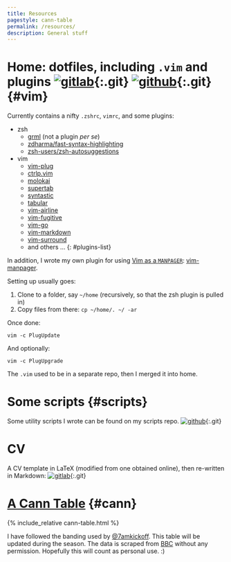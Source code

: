 ```yaml
---
title: Resources
pagestyle: cann-table
permalink: /resources/
description: General stuff
---
```

# Home: dotfiles, including `.vim` and plugins [![gitlab]](https://git.cse.iitb.ac.in/murukesh/home){:.git} [![github]](https://github.com/muru/home){:.git} {#vim}

Currently contains a nifty `.zshrc`, `vimrc`, and some plugins:

- zsh
  - [grml](https://grml.org/zsh/grmlzshrc.html) (not a plugin *per se*)
  - [zdharma/fast-syntax-highlighting](https://github.com/zdharma/fast-syntax-highlighting)
  - [zsh-users/zsh-autosuggestions](https://github.com/zsh-users/zsh-autosuggestions)
- vim
  - [vim-plug](https://github.com/junegunn/vim-plug)
  - [ctrlp.vim](https://github.com/ctrlpvim/ctrlp.vim.git)
  - [molokai](https://github.com/tomasr/molokai.git)
  - [supertab](https://github.com/ervandew/supertab)
  - [syntastic](https://github.com/scrooloose/syntastic)
  - [tabular](https://github.com/godlygeek/tabular.git)
  - [vim-airline](https://github.com/bling/vim-airline)
  - [vim-fugitive](https://github.com/tpope/vim-fugitive.git)
  - [vim-go](https://github.com/fatih/vim-go.git)
  - [vim-markdown](https://github.com/gabrielelana/vim-markdown)
  - [vim-surround](https://github.com/tpope/vim-surround.git)
  - and others &hellip;
  {: #plugins-list}

In addition, I wrote my own plugin for using [Vim as a
`MANPAGER`](/2015/08/28/vim-for-man.html): [vim-manpager](https://github.com/muru/vim-manpager).

Setting up usually goes:

1. Clone to a folder, say `~/home` (recursively, so that the zsh plugin is pulled in)
2. Copy files from there: `cp ~/home/. ~/ -ar`

Once done:

    vim -c PlugUpdate

And optionally:

    vim -c PlugUpgrade

The `.vim` used to be in a separate repo, then I merged it into home.

<!-- section -->

# Some scripts {#scripts}

Some utility scripts I wrote can be found on my scripts repo. [![github]](https://github.com/muru/scripts){:.git}

<!-- section -->

# CV
A CV template in LaTeX (modified from one obtained online), then re-written in Markdown:
[![gitlab]](https://gitlab.com/murukesh/cv){:.git}

<!-- section -->

# [A Cann Table][cann-table] {#cann}

<div id="cann-table-area">
{% include_relative cann-table.html %}
</div>

I have followed the banding used by [@7amkickoff][7amkickoff].  This table will
be updated during the season. The data is scraped from [BBC][bbc]
without any permission. Hopefully this will count as personal use. :)

[cann-table]: https://www.sussex.ac.uk/Users/iane/cannyclubs.php
[7amkickoff]: http://www.7amkickoff.com/2012/cann-tables-show-the-gap-between-arsenal-and-the-top-is-smaller-than-you-think/
[epl]: http://www.premierleague.com/en-gb/matchday/league-table.html
[bbc]: https://www.bbc.com/sport/football/tables

[gitlab]: ../images/gitlab.png
[github]: ../images/github.png
